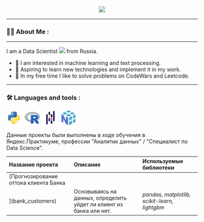 <div id="header" align="center">
    <img src="https://media.giphy.com/media/uB86ZyWQsnFSGYe2sA/giphy.gif" width="200"/>
</div>

---
### :woman_technologist: About Me :
---

I am a Data Scientist <img src="https://media.giphy.com/media/OJw4CDbtu0jde/giphy.gif" width="30"/> from Russia.

- :snake: I am interested in machine learning and text processing.
- :hatching_chick: Aspiring to learn new technologies and implement it in my work.
- :dragon_face: In my free time I like to solve problems on CodeWars and Leetcode.
---

### :hammer_and_wrench: Languages and tools :
<div>
    <img src="https://github.com/devicons/devicon/blob/master/icons/python/python-original.svg" title="Python" alt="Python" width="40" height="40"/>&nbsp;
    <img src="https://github.com/devicons/devicon/blob/master/icons/r/r-original.svg" title="R" alt="R" width="40" height="40"/>&nbsp;
    <img src="https://github.com/devicons/devicon/blob/master/icons/pandas/pandas-original.svg" title="Pandas" alt="Pandas" width="40" height="40"/>&nbsp;
    <img src="https://github.com/devicons/devicon/blob/master/icons/numpy/numpy-original.svg" title="Numpy" alt="Numpy" width="40" height="40"/>&nbsp;
</div>


Данные проекты были выполнены в ходе обучения в Яндекс.Практикуме, профессии "Аналитик данных" / "Специалист по Data Science".

| Название проекта | Описание | Используемые библиотеки | 
| :---------------------- | :---------------------- | :---------------------- |
| [Прогнозирование оттока клиента Банка
](bank_customers) | Основываясь на данных, определить уйдет ли клиент из банка или нет.| *pandas, matplotlib, scikit-learn, lightgbm* |
